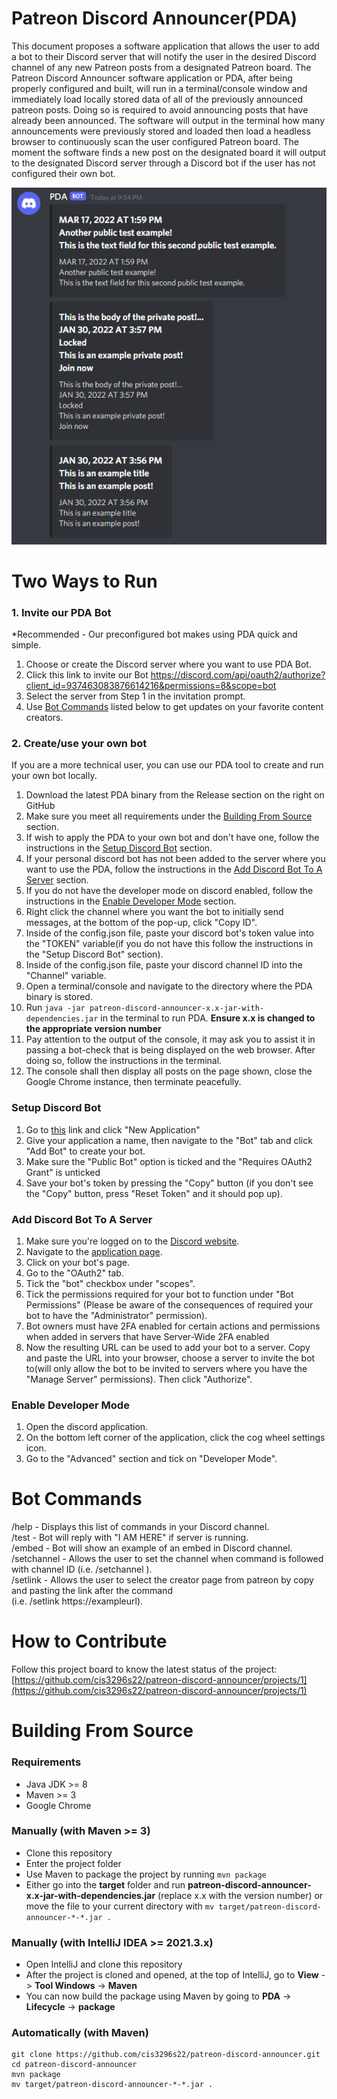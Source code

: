 # Patreon Discord Announcer(PDA)
This document proposes a software application that allows the user to add a bot to their Discord server that will notify the user in the desired Discord channel of any new Patreon posts from a designated Patreon board. The Patreon Discord Announcer software application or PDA, after being properly configured and built, will run in a terminal/console window and immediately load locally stored data of all of the previously announced patreon posts. Doing so is required to avoid announcing posts that have already been announced. The software will output in the terminal how many announcements were previously stored and loaded then load a headless browser to continuously scan the user configured Patreon board. The moment the software finds a new post on the designated board it will output to the designated Discord server through a Discord bot if the user has not configured their own bot.

![This is a screenshot.](pda_pic.png)
# Two Ways to Run

### 1. Invite our PDA Bot
*Recommended - Our preconfigured bot makes using PDA quick and simple.

1) Choose or create the Discord server where you want to use PDA Bot.
2) Click this link to invite our Bot https://discord.com/api/oauth2/authorize?client_id=937463083876614216&permissions=8&scope=bot
3) Select the server from Step 1 in the invitation prompt.
4) Use [Bot Commands](#bot-commands) listed below to get updates on your favorite content creators.


### 2. Create/use your own bot
If you are a more technical user, you can use our PDA tool to create and run your own bot locally.

1) Download the latest PDA binary from the Release section on the right on GitHub
2) Make sure you meet all requirements under the [Building From Source](#building-from-source) section.
3) If wish to apply the PDA to your own bot and don't have one, follow the instructions in the [Setup Discord Bot](#setup-discord-bot) section.
4) If your personal discord bot has not been added to the server where you want to use the PDA, follow the instructions in the [Add Discord Bot To A Server](#add-discord-bot-to-a-server) section.
5) If you do not have the developer mode on discord enabled, follow the instructions in the [Enable Developer Mode](#enable-developer-mode) section.
6) Right click the channel where you want the bot to initially send messages, at the bottom of the pop-up, click "Copy ID".
7) Inside of the config.json file, paste your discord bot's token value into the "TOKEN" variable(if you do not have this follow the instructions in the "Setup Discord Bot" section).
8) Inside of the config.json file, paste your discord channel ID into the "Channel" variable.
9) Open a terminal/console and navigate to the directory where the PDA binary is stored.
10) Run `java -jar patreon-discord-announcer-x.x-jar-with-dependencies.jar` in the terminal to run PDA.  **Ensure x.x is changed to the appropriate version number**
11) Pay attention to the output of the console, it may ask you to assist it in passing a bot-check that is being displayed on the web browser.  After doing so, follow the instructions in the terminal.
12) The console shall then display all posts on the page shown, close the Google Chrome instance, then terminate peacefully.

### Setup Discord Bot
1) Go to [this](https://discord.com/developers/applications) link and click "New Application"
2) Give your application a name, then navigate to the "Bot" tab and click "Add Bot" to create your bot.
3) Make sure the "Public Bot" option is ticked and the "Requires OAuth2 Grant" is unticked
4) Save your bot's token by pressing the "Copy" button (if you don't see the "Copy" button, press "Reset Token" and it should pop up).

### Add Discord Bot To A Server
1) Make sure you're logged on to the [Discord website](https://discord.com/).
2) Navigate to the [application page](https://discord.com/developers/applications).
3) Click on your bot's page.
4) Go to the "OAuth2" tab.
5) Tick the "bot" checkbox under "scopes".
6) Tick the permissions required for your bot to function under "Bot Permissions" (Please be aware of the consequences of required your bot to have the "Administrator" permission).
7) Bot owners must have 2FA enabled for certain actions and permissions when added in servers that have Server-Wide 2FA enabled
8) Now the resulting URL can be used to add your bot to a server. Copy and paste the URL into your browser, choose a server to invite the bot to(will only allow the bot to be invited to servers where you have the "Manage Server" permissions). Then click "Authorize".

### Enable Developer Mode
1) Open the discord application.
2) On the bottom left corner of the application, click the cog wheel settings icon.
3) Go to the "Advanced" section and tick on "Developer Mode".


# Bot Commands
/help - Displays this list of commands in your Discord channel.  
/test - Bot will reply with "I AM HERE" if server is running.  
/embed - Bot will show an example of an embed in Discord channel.  
/setchannel - Allows the user to set the channel when command is followed with channel ID (i.e. /setchannel <Channel ID>).  
/setlink - Allows the user to select the creator page from patreon by copy and pasting the link after the command   
  (i.e. /setlink https:​//exampleurl).

# How to Contribute
Follow this project board to know the latest status of the project: [https://github.com/cis3296s22/patreon-discord-announcer/projects/1](https://github.com/cis3296s22/patreon-discord-announcer/projects/1)

# Building From Source
### Requirements
- Java JDK >= 8
- Maven >= 3
- Google Chrome

### Manually (with Maven >= 3)
- Clone this repository
- Enter the project folder
- Use Maven to package the project by running `mvn package`
- Either go into the **target** folder and run **patreon-discord-announcer-x.x-jar-with-dependencies.jar** (replace x.x with the version number) or move the file to your current directory with `mv target/patreon-discord-announcer-*-*.jar .`

### Manually (with IntelliJ IDEA >= 2021.3.x)
- Open IntelliJ and clone this repository
- After the project is cloned and opened, at the top of IntelliJ, go to **View** -> **Tool Windows** -> **Maven**
- You can now build the package using Maven by going to **PDA** -> **Lifecycle** -> **package**

### Automatically (with Maven)
```
git clone https://github.com/cis3296s22/patreon-discord-announcer.git
cd patreon-discord-announcer
mvn package
mv target/patreon-discord-announcer-*-*.jar .
```
